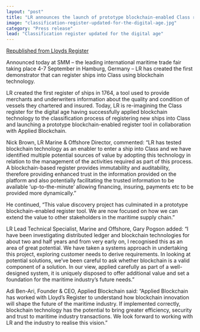 ```yaml
---
layout: "post"
title: "LR announces the launch of prototype blockchain-enabled Class register"
image: "classification-register-updated-for-the-digital-age.jpg"
category: "Press release"
lead: "Classification register updated for the digital age"
---
```


[Republished from Lloyds Register](https://www.lr.org/en/latest-news/classification-for-the-digital-age/)

Announced today at SMM – the leading international maritime trade fair taking place 4-7 September in Hamburg, Germany – LR has created the first demonstrator that can register ships into Class using blockchain technology.

LR created the first register of ships in 1764, a tool used to provide merchants and underwriters information about the quality and condition of vessels they chartered and insured. Today, LR is re-imagining the Class register for the digital age having successfully applied blockchain technology to the classification process of registering new ships into Class and launching a prototype blockchain-enabled register tool in collaboration with Applied Blockchain.

Nick Brown, LR Marine & Offshore Director, commented: “LR has tested blockchain technology as an enabler to enter a ship into Class and we have identified multiple potential sources of value by adopting this technology in relation to the management of the activities required as part of this process. A blockchain-based register provides immutability and auditability, therefore providing enhanced trust in the information provided on the platform and also potentially facilitating the trusted information to be available ‘up-to-the-minute’ allowing financing, insuring, payments etc to be provided more dynamically.”

He continued, “This value discovery project has culminated in a prototype blockchain-enabled register tool. We are now focused on how we can extend the value to other stakeholders in the maritime supply chain.”

LR Lead Technical Specialist, Marine and Offshore, Gary Pogson added: “I have been investigating distributed ledger and blockchain technologies for about two and half years and from very early on, I recognised this as an area of great potential. We have taken a systems approach in undertaking this project, exploring customer needs to derive requirements. In looking at potential solutions, we’ve been careful to ask whether blockchain is a valid component of a solution. In our view, applied carefully as part of a well-designed system, it is uniquely disposed to offer additional value and set a foundation for the maritime industry’s future needs.”

Adi Ben-Ari, Founder & CEO, Applied Blockchain said: “Applied Blockchain has worked with Lloyd’s Register to understand how blockchain innovation will shape the future of the maritime industry. If implemented correctly, blockchain technology has the potential to bring greater efficiency, security and trust to maritime industry transactions. We look forward to working with LR and the industry to realise this vision.”

